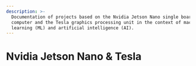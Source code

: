 ```yaml
---
description: >-
  Documentation of projects based on the Nvidia Jetson Nano single board
  computer and the Tesla graphics processing unit in the context of machine
  learning (ML) and artificial intelligence (AI).
---
```


# Nvidia Jetson Nano & Tesla

